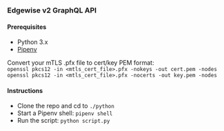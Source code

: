 ### Edgewise v2 GraphQL API

#### Prerequisites
* Python 3.x
* [Pipenv](https://github.com/pypa/pipenv)

Convert your mTLS .pfx file to cert/key PEM format:  
`openssl pkcs12 -in <mtls_cert_file>.pfx -nokeys -out cert.pem -nodes`  
`openssl pkcs12 -in <mtls_cert_file>.pfx -nocerts -out key.pem -nodes`  

#### Instructions
* Clone the repo and cd to `./python`
* Start a Pipenv shell: `pipenv shell`
* Run the script: `python script.py`
